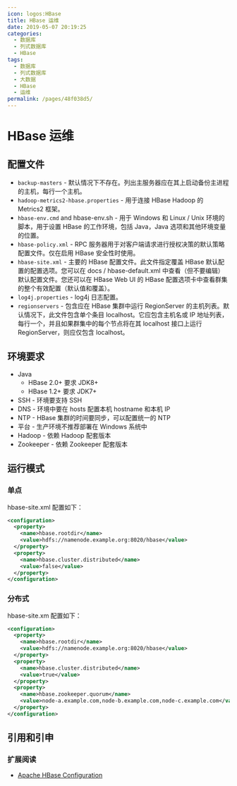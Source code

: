 ```yaml
---
icon: logos:HBase
title: HBase 运维
date: 2019-05-07 20:19:25
categories:
  - 数据库
  - 列式数据库
  - HBase
tags:
  - 数据库
  - 列式数据库
  - 大数据
  - HBase
  - 运维
permalink: /pages/48f038d5/
---
```


# HBase 运维

## 配置文件

- `backup-masters` - 默认情况下不存在。列出主服务器应在其上启动备份主进程的主机，每行一个主机。
- `hadoop-metrics2-hbase.properties` - 用于连接 HBase Hadoop 的 Metrics2 框架。
- `hbase-env.cmd` and hbase-env.sh - 用于 Windows 和 Linux / Unix 环境的脚本，用于设置 HBase 的工作环境，包括 Java，Java 选项和其他环境变量的位置。
- `hbase-policy.xml` - RPC 服务器用于对客户端请求进行授权决策的默认策略配置文件。仅在启用 HBase 安全性时使用。
- `hbase-site.xml` - 主要的 HBase 配置文件。此文件指定覆盖 HBase 默认配置的配置选项。您可以在 docs / hbase-default.xml 中查看（但不要编辑）默认配置文件。您还可以在 HBase Web UI 的 HBase 配置选项卡中查看群集的整个有效配置（默认值和覆盖）。
- `log4j.properties` - log4j 日志配置。
- `regionservers` - 包含应在 HBase 集群中运行 RegionServer 的主机列表。默认情况下，此文件包含单个条目 localhost。它应包含主机名或 IP 地址列表，每行一个，并且如果群集中的每个节点将在其 localhost 接口上运行 RegionServer，则应仅包含 localhost。

## 环境要求

- Java
  - HBase 2.0+ 要求 JDK8+
  - HBase 1.2+ 要求 JDK7+
- SSH - 环境要支持 SSH
- DNS - 环境中要在 hosts 配置本机 hostname 和本机 IP
- NTP - HBase 集群的时间要同步，可以配置统一的 NTP
- 平台 - 生产环境不推荐部署在 Windows 系统中
- Hadoop - 依赖 Hadoop 配套版本
- Zookeeper - 依赖 Zookeeper 配套版本

## 运行模式

### 单点

hbase-site.xml 配置如下：

```xml
<configuration>
  <property>
    <name>hbase.rootdir</name>
    <value>hdfs://namenode.example.org:8020/hbase</value>
  </property>
  <property>
    <name>hbase.cluster.distributed</name>
    <value>false</value>
  </property>
</configuration>
```

### 分布式

hbase-site.xm 配置如下：

```xml
<configuration>
  <property>
    <name>hbase.rootdir</name>
    <value>hdfs://namenode.example.org:8020/hbase</value>
  </property>
  <property>
    <name>hbase.cluster.distributed</name>
    <value>true</value>
  </property>
  <property>
    <name>hbase.zookeeper.quorum</name>
    <value>node-a.example.com,node-b.example.com,node-c.example.com</value>
  </property>
</configuration>
```

## 引用和引申

### 扩展阅读

- [Apache HBase Configuration](http://hbase.apache.org/book.html#configuration)
